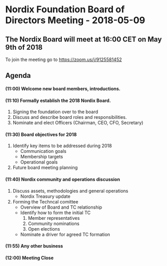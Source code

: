 # Nordix Foundation Board of Directors Meeting - 2018-05-09

## The Nordix Board will meet at 16:00 CET on May 9th of 2018
To join the meeting go to https://zoom.us/j/9125581452
  
##  Agenda
#### (11:00) Welcome new board members, introductions.
#### (11:10) Formally establish the 2018 Nordix Board.
  1. Signing the foundation over to the board
  1. Discuss and describe board roles and responsibilities.
  1. Nominate and elect Officers (Chairman, CEO, CFO, Secretary)
#### (11:30) Board objectives for 2018
  1. Identify key items to be addressed during 2018
      * Communication goals
      * Membership targets
      * Operational goals
  1. Future board meeting planning 
#### (11:40) Nordix community and operations discussion
  1. Discuss assets, methodologies and general operations
      * Nordix Treasury update
  1. Forming the Techncal comittee
      * Overview of Board and TC relationship
      * Identify how to form the initial TC
          1. Member representatives
          1. Community nominations
          1. Open elections
      * Nominate a driver for agreed TC formation
#### (11:55) Any other business
#### (12:00) Meeting Close

